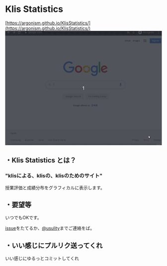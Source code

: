 # Klis Statistics

[https://argonism.github.io/KlisStatistics/](https://argonism.github.io/KlisStatistics/)
![DEMO](https://raw.githubusercontent.com/argonism/KlisStatistics/master/img/demo.gif)

## ・Klis Statistics とは？

### __"klisによる、klisの、klisのためのサイト"__

授業評価と成績分布をグラフィカルに表示します。

## ・要望等

いつでもOKです。

[issue](https://github.com/argonism/KlisStatistics/issues)をたてるか、[@usulity](https://twitter.com/usulity)までご連絡をば。

## ・いい感じにプルリク送ってくれ

いい感じにゆるっとコミットしてくれ
